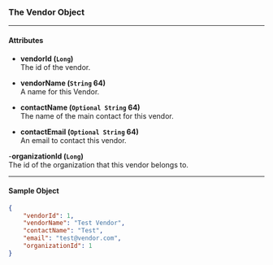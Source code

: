 ### The Vendor Object
___
#### Attributes
- **vendorId (`Long`)**<br/>
The id of the vendor.

- **vendorName (`String` 64)**<br/>
A name for this Vendor.

- **contactName (`Optional String` 64)**<br/>
The name of the main contact for this vendor.

- **contactEmail (`Optional String` 64)**<br/>
An email to contact this vendor.

-**organizationId (`Long`)**<br/>
The id of the organization that this vendor belongs to.
___
#### Sample Object
```json
{
    "vendorId": 1,
    "vendorName": "Test Vendor",
    "contactName": "Test",
    "email": "test@vendor.com",
    "organizationId": 1
}
```
